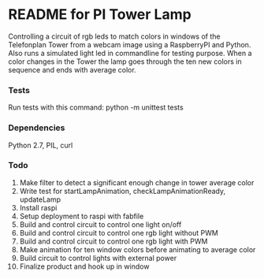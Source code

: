 # README for PI Tower Lamp
Controlling a circuit of rgb leds to match colors in windows of the Telefonplan Tower from a webcam image using a RaspberryPI and Python. Also runs a simulated light led in commandline for testing purpose.
When a color changes in the Tower the lamp goes through the ten new colors in sequence and ends with average color.

### Tests
Run tests with this command:
python -m unittest tests

### Dependencies
Python 2.7, PIL, curl

### Todo
1. Make filter to detect a significant enough change in tower average color
1. Write test for startLampAnimation, checkLampAnimationReady, updateLamp
1. Install raspi
1. Setup deployment to raspi with fabfile
1. Build and control circuit to control one light on/off
1. Build and control circuit to control one rgb light without PWM
1. Build and control circuit to control one rgb light with PWM
1. Make animation for ten window colors before animating to average color
1. Build circuit to control lights with external power
1. Finalize product and hook up in window
